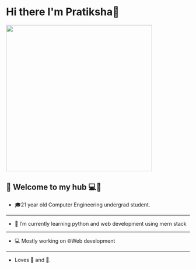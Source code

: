 # Hi there I'm Pratiksha👋

<img class="avatar avatar-user" src="https://user-images.githubusercontent.com/67536654/158006270-9cdb981a-4106-40e8-af81-74a0f26f70af.gif" width="400" height="400"  /> 

:sparkler: Welcome to my hub 💻:raising_hand:
---
- 🎓21 year old Computer Engineering undergrad student.
---
- 🌱 I’m currently learning python and web development using mern stack
---
- 💻 Mostly working on 🌐Web development
---
- Loves 🎵 and 🎹.

